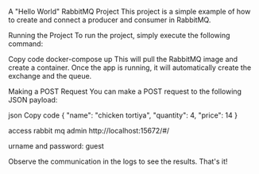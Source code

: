 A "Hello World" RabbitMQ Project
This project is a simple example of how to create and connect a producer and consumer in RabbitMQ.

Running the Project
To run the project, simply execute the following command:

Copy code
docker-compose up
This will pull the RabbitMQ image and create a container. Once the app is running, it will automatically create the exchange and the queue.

Making a POST Request
You can make a POST request to the following JSON payload:

json
Copy code
{
  "name": "chicken tortiya",
  "quantity": 4,
  "price": 14
}

access rabbit mq admin 
http://localhost:15672/#/

urname and password: guest

Observe the communication in the logs to see the results. That's it!
